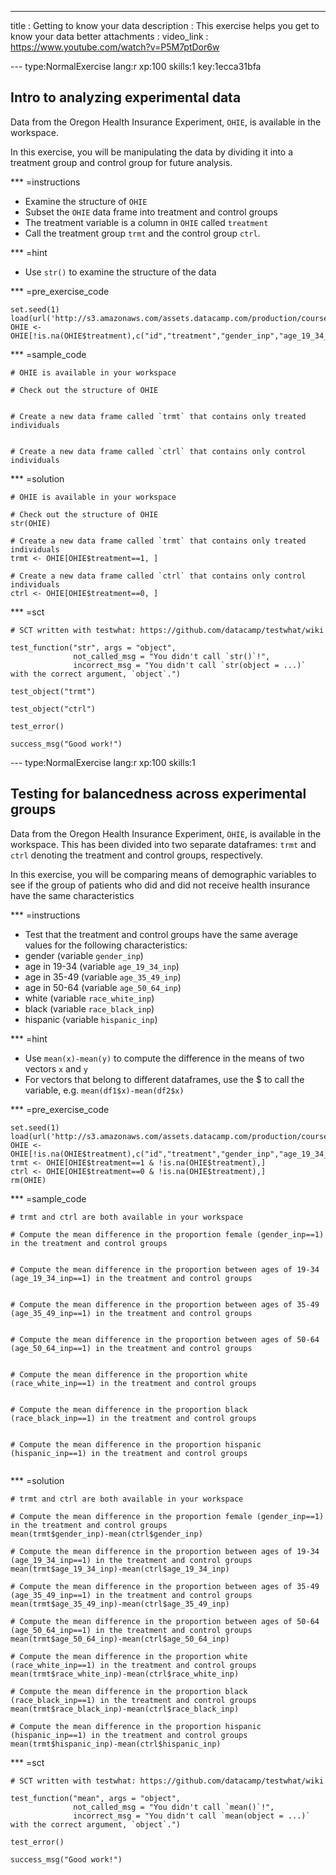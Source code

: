 ---
title       : Getting to know your data
description : This exercise helps you get to know your data better
attachments :
  video_link : https://www.youtube.com/watch?v=P5M7ptDor6w

--- type:NormalExercise lang:r xp:100 skills:1 key:1ecca31bfa
## Intro to analyzing experimental data

Data from the Oregon Health Insurance Experiment, `OHIE`, is available in the workspace.

In this exercise, you will be manipulating the data by dividing it into a treatment group and control group for future analysis.

*** =instructions
- Examine the structure of `OHIE`
- Subset the `OHIE` data frame into treatment and control groups
- The treatment variable is a column in `OHIE` called `treatment`
- Call the treatment group `trmt` and the control group `ctrl`. 

*** =hint
- Use `str()` to examine the structure of the data

*** =pre_exercise_code
```{r}
set.seed(1)
load(url('http://s3.amazonaws.com/assets.datacamp.com/production/course_1566/datasets/OHIEexperimental.Rda'))
OHIE <- OHIE[!is.na(OHIE$treatment),c("id","treatment","gender_inp","age_19_34_inp","age_35_49_inp","age_50_64_inp")]
```

*** =sample_code
```{r}
# OHIE is available in your workspace

# Check out the structure of OHIE


# Create a new data frame called `trmt` that contains only treated individuals 


# Create a new data frame called `ctrl` that contains only control individuals 

```

*** =solution
```{r}
# OHIE is available in your workspace

# Check out the structure of OHIE
str(OHIE)

# Create a new data frame called `trmt` that contains only treated individuals 
trmt <- OHIE[OHIE$treatment==1, ]

# Create a new data frame called `ctrl` that contains only control individuals 
ctrl <- OHIE[OHIE$treatment==0, ]
```

*** =sct
```{r}
# SCT written with testwhat: https://github.com/datacamp/testwhat/wiki

test_function("str", args = "object",
              not_called_msg = "You didn't call `str()`!",
              incorrect_msg = "You didn't call `str(object = ...)` with the correct argument, `object`.")

test_object("trmt")

test_object("ctrl")

test_error()

success_msg("Good work!")
```


--- type:NormalExercise lang:r xp:100 skills:1
## Testing for balancedness across experimental groups

Data from the Oregon Health Insurance Experiment, `OHIE`, is available in the workspace. This has been divided into two separate dataframes: `trmt` and `ctrl` denoting the treatment and control groups, respectively.

In this exercise, you will be comparing means of demographic variables to see if the group of patients who did and did not receive health insurance have the same characteristics

*** =instructions
- Test that the treatment and control groups have the same average values for the following characteristics: 
- gender (variable `gender_inp`)
- age in 19-34 (variable `age_19_34_inp`)
- age in 35-49 (variable `age_35_49_inp`)
- age in 50-64 (variable `age_50_64_inp`)
- white (variable `race_white_inp`)
- black (variable `race_black_inp`)
- hispanic (variable `hispanic_inp`)

*** =hint
- Use `mean(x)-mean(y)` to compute the difference in the means of two vectors `x` and `y`
- For vectors that belong to different dataframes, use the $ to call the variable, e.g. `mean(df1$x)-mean(df2$x)` 

*** =pre_exercise_code
```{r}
set.seed(1)
load(url('http://s3.amazonaws.com/assets.datacamp.com/production/course_1566/datasets/OHIEexperimental.Rda'))
OHIE <- OHIE[!is.na(OHIE$treatment),c("id","treatment","gender_inp","age_19_34_inp","age_35_49_inp","age_50_64_inp","race_white_inp","race_black_inp","hispanic_inp")]
trmt <- OHIE[OHIE$treatment==1 & !is.na(OHIE$treatment),]
ctrl <- OHIE[OHIE$treatment==0 & !is.na(OHIE$treatment),]
rm(OHIE)
```

*** =sample_code
```{r}
# trmt and ctrl are both available in your workspace

# Compute the mean difference in the proportion female (gender_inp==1) in the treatment and control groups


# Compute the mean difference in the proportion between ages of 19-34 (age_19_34_inp==1) in the treatment and control groups


# Compute the mean difference in the proportion between ages of 35-49 (age_35_49_inp==1) in the treatment and control groups


# Compute the mean difference in the proportion between ages of 50-64 (age_50_64_inp==1) in the treatment and control groups


# Compute the mean difference in the proportion white (race_white_inp==1) in the treatment and control groups


# Compute the mean difference in the proportion black (race_black_inp==1) in the treatment and control groups


# Compute the mean difference in the proportion hispanic (hispanic_inp==1) in the treatment and control groups


```

*** =solution
```{r}
# trmt and ctrl are both available in your workspace

# Compute the mean difference in the proportion female (gender_inp==1) in the treatment and control groups
mean(trmt$gender_inp)-mean(ctrl$gender_inp)

# Compute the mean difference in the proportion between ages of 19-34 (age_19_34_inp==1) in the treatment and control groups
mean(trmt$age_19_34_inp)-mean(ctrl$age_19_34_inp)

# Compute the mean difference in the proportion between ages of 35-49 (age_35_49_inp==1) in the treatment and control groups
mean(trmt$age_35_49_inp)-mean(ctrl$age_35_49_inp)

# Compute the mean difference in the proportion between ages of 50-64 (age_50_64_inp==1) in the treatment and control groups
mean(trmt$age_50_64_inp)-mean(ctrl$age_50_64_inp)

# Compute the mean difference in the proportion white (race_white_inp==1) in the treatment and control groups
mean(trmt$race_white_inp)-mean(ctrl$race_white_inp)

# Compute the mean difference in the proportion black (race_black_inp==1) in the treatment and control groups
mean(trmt$race_black_inp)-mean(ctrl$race_black_inp)

# Compute the mean difference in the proportion hispanic (hispanic_inp==1) in the treatment and control groups
mean(trmt$hispanic_inp)-mean(ctrl$hispanic_inp)

```

*** =sct
```{r}
# SCT written with testwhat: https://github.com/datacamp/testwhat/wiki

test_function("mean", args = "object",
              not_called_msg = "You didn't call `mean()`!",
              incorrect_msg = "You didn't call `mean(object = ...)` with the correct argument, `object`.")

test_error()

success_msg("Good work!")
```
